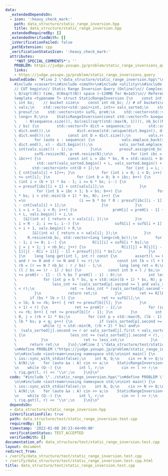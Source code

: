 ```yaml
---
data:
  _extendedDependsOn:
  - icon: ':heavy_check_mark:'
    path: data_structure/static_range_inversion.hpp
    title: data_structure/static_range_inversion.hpp
  _extendedRequiredBy: []
  _extendedVerifiedWith: []
  _isVerificationFailed: false
  _pathExtension: cpp
  _verificationStatusIcon: ':heavy_check_mark:'
  attributes:
    '*NOT_SPECIAL_COMMENTS*': ''
    PROBLEM: https://judge.yosupo.jp/problem/static_range_inversions_query
    links:
    - https://judge.yosupo.jp/problem/static_range_inversions_query
  bundledCode: "#line 2 \"data_structure/static_range_inversion.hpp\"\n#include <algorithm>\n\
    #include <cassert>\n#include <cmath>\n#include <utility>\n#include <vector>\n\n\
    // CUT begin\n// Static Range Inversion Query (Online)\n// Complexity: O((N +\
    \ Q)sqrt(N)) time, O(Nsqrt(N)) space (~128MB for N=1e5)\n// Reference: <https://stackoverflow.com/questions/21763392/counting-inversions-in-ranges>\n\
    template <typename T> struct StaticRangeInversion {\n    const int N;\n    const\
    \ int bs;    // bucket size\n    const int nb_bc; // # of buckets\n    std::vector<int>\
    \ vals;\n    std::vector<std::pair<int, int>> vals_sorted;\n    std::vector<std::vector<int>>\
    \ presuf;\n    std::vector<int> sufG, preH;\n    std::vector<std::vector<long\
    \ long>> R;\n\n    StaticRangeInversion(const std::vector<T> &sequence)\n    \
    \    : N(sequence.size()), bs(ceil(sqrt(std::max(N, 1)))), nb_bc((N + bs - 1)\
    \ / bs) {\n        std::vector<T> dict = sequence;\n        std::sort(dict.begin(),\
    \ dict.end()),\n            dict.erase(std::unique(dict.begin(), dict.end()),\
    \ dict.end());\n        const int D = dict.size();\n        vals.reserve(N), vals_sorted.reserve(N);\n\
    \        for (auto x : sequence) {\n            vals.emplace_back(std::lower_bound(dict.begin(),\
    \ dict.end(), x) - dict.begin());\n            vals_sorted.emplace_back(vals.back(),\
    \ int(vals.size()) - 1);\n        }\n\n        presuf.assign(nb_bc, std::vector<int>(N));\n\
    \        sufG.resize(N), preH.resize(N);\n\n        for (int ibc = 0; ibc < nb_bc;\
    \ ibc++) {\n            const int L = ibc * bs, R = std::min(L + bs, N);\n   \
    \         std::sort(vals_sorted.begin() + L, vals_sorted.begin() + R);\n     \
    \       std::vector<int> cnt(D + 1);\n            for (int i = L; i < R; i++)\
    \ { cnt[vals[i] + 1]++; }\n            for (int i = 0; i < D; i++) { cnt[i + 1]\
    \ += cnt[i]; }\n            for (int b = 0; b < ibc; b++) {\n                for\
    \ (int i = (b + 1) * bs - 1; i >= b * bs; i--) {\n                    presuf[ibc][i]\
    \ = presuf[ibc][i + 1] + cnt[vals[i]];\n                }\n            }\n   \
    \         for (int b = ibc + 1; b < bs; b++) {\n                for (int i = b\
    \ * bs; i < std::min((b + 1) * bs, N); i++) {\n                    presuf[ibc][i]\
    \ =\n                        (i == b * bs ? 0 : presuf[ibc][i - 1]) + cnt.back()\
    \ - cnt[vals[i] + 1];\n                }\n            }\n            for (int\
    \ i = L + 1; i < R; i++) {\n                preH[i] = preH[i - 1] + std::count_if(vals.begin()\
    \ + L, vals.begin() + i,\n                                                   \
    \   [&](int x) { return x > vals[i]; });\n            }\n            for (int\
    \ i = R - 2; i >= L; i--) {\n                sufG[i] = sufG[i + 1] + std::count_if(vals.begin()\
    \ + i + 1, vals.begin() + R,\n                                               \
    \       [&](int x) { return x < vals[i]; });\n            }\n        }\n\n   \
    \     R.resize(nb_bc, std::vector<long long>(nb_bc));\n        for (int i = nb_bc\
    \ - 1; i >= 0; i--) {\n            R[i][i] = sufG[i * bs];\n            for (int\
    \ j = i + 1; j < nb_bc; j++) {\n                R[i][j] = R[i][j - 1] + R[i +\
    \ 1][j] - R[i + 1][j - 1] + presuf[j][i * bs];\n            }\n        }\n   \
    \ }\n    long long get(int l, int r) const {\n        assert(l >= 0 and l <= N\
    \ and r >= 0 and r <= N and l <= r);\n        const int lb = (l + bs - 1) / bs,\
    \ rb = (r == N ? nb_bc : r / bs) - 1;\n        long long ret = 0;\n        if\
    \ (l / bs == (r - 1) / bs) {\n            const int b = l / bs;\n            ret\
    \ += preH[r - 1] - (l % bs ? preH[l - 1] : 0);\n            int less_cnt = 0;\n\
    \            for (int p = b * bs, q = std::min((b + 1) * bs, N); p < q; p++) {\n\
    \                less_cnt += (vals_sorted[p].second >= l and vals_sorted[p].second\
    \ < r);\n                ret -= less_cnt * (vals_sorted[p].second < l);\n    \
    \        }\n            return ret;\n        }\n        ret += R[lb][rb];\n  \
    \      if (bs * lb > l) {\n            ret += sufG[l];\n            for (int b\
    \ = lb; b <= rb; b++) { ret += presuf[b][l]; }\n        }\n        if (bs * (rb\
    \ + 1) < r) {\n            ret += preH[r - 1];\n            for (int b = lb; b\
    \ <= rb; b++) { ret += presuf[b][r - 1]; }\n        }\n        int less_cnt =\
    \ 0, j = (rb + 1) * bs;\n        for (int p = std::max(0, (lb - 1) * bs), q =\
    \ lb * bs; p < q; p++) {\n            if (vals_sorted[p].second >= l) {\n    \
    \            while (j < std::min(N, (rb + 2) * bs) and\n                     \
    \  (vals_sorted[j].second >= r or vals_sorted[j].first < vals_sorted[p].first))\
    \ {\n                    less_cnt += (vals_sorted[j].second < r), j++;\n     \
    \           }\n                ret += less_cnt;\n            }\n        }\n  \
    \      return ret;\n    }\n};\n#line 2 \"data_structure/test/static_range_inversion.test.cpp\"\
    \n#define PROBLEM \"https://judge.yosupo.jp/problem/static_range_inversions_query\"\
    \n\n#include <iostream>\nusing namespace std;\n\nint main() {\n    cin.tie(nullptr),\
    \ ios::sync_with_stdio(false);\n    int N, Q;\n    cin >> N >> Q;\n    vector<int>\
    \ A(N);\n    for (auto &a : A) cin >> a;\n    StaticRangeInversion<int> riq(A);\n\
    \n    while (Q--) {\n        int l, r;\n        cin >> l >> r;\n        cout <<\
    \ riq.get(l, r) << '\\n';\n    }\n}\n"
  code: "#include \"../static_range_inversion.hpp\"\n#define PROBLEM \"https://judge.yosupo.jp/problem/static_range_inversions_query\"\
    \n\n#include <iostream>\nusing namespace std;\n\nint main() {\n    cin.tie(nullptr),\
    \ ios::sync_with_stdio(false);\n    int N, Q;\n    cin >> N >> Q;\n    vector<int>\
    \ A(N);\n    for (auto &a : A) cin >> a;\n    StaticRangeInversion<int> riq(A);\n\
    \n    while (Q--) {\n        int l, r;\n        cin >> l >> r;\n        cout <<\
    \ riq.get(l, r) << '\\n';\n    }\n}\n"
  dependsOn:
  - data_structure/static_range_inversion.hpp
  isVerificationFile: true
  path: data_structure/test/static_range_inversion.test.cpp
  requiredBy: []
  timestamp: '2022-01-08 20:23:44+09:00'
  verificationStatus: TEST_ACCEPTED
  verifiedWith: []
documentation_of: data_structure/test/static_range_inversion.test.cpp
layout: document
redirect_from:
- /verify/data_structure/test/static_range_inversion.test.cpp
- /verify/data_structure/test/static_range_inversion.test.cpp.html
title: data_structure/test/static_range_inversion.test.cpp
---
```

